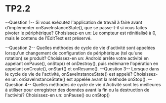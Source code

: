 # TP2.2

--Question 1--
Si vous exécutez l'application de travail à faire avant d'implémenter onSaveInstanceState(), que se passe-t-il si vous faites pivoter le périphérique? Choisissez-en un:
Le compteur est réinitialisé à 0, mais le contenu de l'EditText est préservé.

--Question 2--
Quelles méthodes de cycle de vie d'activité sont appelées lorsqu'un changement de configuration de périphérique (tel qu'une rotation) se produit? Choisissez-en un:
Android arrête votre activité en appelant onPause(), onStop() et onDestroy(), puis redémarre l'opération en appelant onCreate(), onStart() et onResume().
--Question 3--
Lorsque dans le cycle de vie de l'activité, onSaveInstanceState() est appelé? Choisissez-en un:
onSaveInstanceState() est appelée avant la méthode onStop().
--Question 4--
Quelles méthodes de cycle de vie d'Activité sont les meilleures à utiliser pour enregistrer des données avant la fin ou la destruction de l'activité? Choisissez-en un:
onPause() ou onStop()
